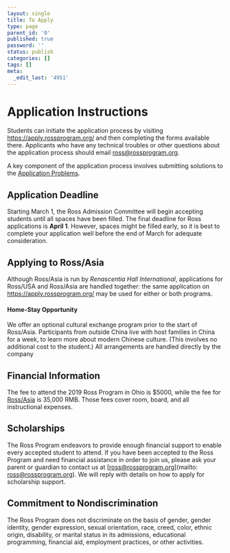 ```yaml
---
layout: single
title: To Apply
type: page
parent_id: '0'
published: true
password: ''
status: publish
categories: []
tags: []
meta:
  _edit_last: '4951'
---
```


# Application Instructions

Students can initiate the application process by visiting <a
href="https://apply.rossprogram.org/">https://apply.rossprogram.org/</a>
and then completing the forms available there.  Applicants who have
any technical troubles or other questions about the application
process should email <a
href="mailto:ross@rossprogram.org">ross@rossprogram.org</a>.

A key component of the application process involves submitting
solutions to the <a href="/students/application-problems.pdf">Application
Problems</a>.

## Application Deadline

Starting March 1, the Ross Admission Committee will begin accepting
students until all spaces have been filled.    The final deadline for
Ross applications is <b>April 1</b>. However, spaces might be filled
early, so it is best to complete your application well before the end
of March for adequate consideration.
  
## Applying to Ross/Asia

Although Ross/Asia is run by _Renascentia Hall International_,
applications for Ross/USA and Ross/Asia are handled together: the same
application on <a
href="https://apply.rossprogram.org/">https://apply.rossprogram.org/</a>
may be used for either or both programs.

#### Home-Stay Opportunity

We offer an optional cultural exchange program prior to the start of
Ross/Asia.   Participants from outside China live with host families
in China for a week, to learn more about modern Chinese culture. (This
involves no additional cost to the student.)  All arrangements are
handled directly by the company 

## Financial Information

The fee to attend the 2019 Ross Program in Ohio is $5000, while the
fee for [Ross/Asia](http://www.rossmathasia.org/index_english.jsp) is
35,000 RMB.  Those fees cover room, board, and all instructional
expenses.

## Scholarships

The Ross Program endeavors to provide enough financial support to
enable every accepted student to attend. If you have been accepted to
the Ross Program and need financial assistance in order to join us,
please ask your parent or guardian to contact us at
[ross@rossprogram.org](mailto: ross@rossprogram.org). We will reply
with details on how to apply for scholarship support.

## Commitment to Nondiscrimination

The Ross Program does not discriminate on the basis of gender, gender
identity, gender expression, sexual orientation, race, creed, color,
ethnic origin, disability, or marital status in its admissions,
educational programming, financial aid, employment practices, or other
activities.

<br/>
<br/>
<br/>
<br/>
<br/>
